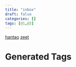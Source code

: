 ```yaml
---
title: "inbox"
draft: false
categories: []
tags: [@1,@3]
---
```


[hantao](/hantao)
[zeet](/zeet)










# Generated Tags

